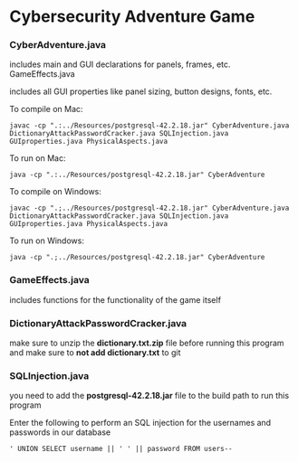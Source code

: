 # Cybersecurity Adventure Game  
  
### CyberAdventure.java  

includes main and GUI declarations for panels, frames, etc.  
GameEffects.java  
  
includes all GUI properties like panel sizing, button designs, fonts, etc. 

To compile on Mac:
```
javac -cp ".:../Resources/postgresql-42.2.18.jar" CyberAdventure.java DictionaryAttackPasswordCracker.java SQLInjection.java GUIproperties.java PhysicalAspects.java
```
To run on Mac:
```
java -cp ".:../Resources/postgresql-42.2.18.jar" CyberAdventure
```

To compile on Windows:
```
javac -cp ".;../Resources/postgresql-42.2.18.jar" CyberAdventure.java DictionaryAttackPasswordCracker.java SQLInjection.java GUIproperties.java PhysicalAspects.java
```
To run on Windows:
```
java -cp ".;../Resources/postgresql-42.2.18.jar" CyberAdventure
```
  
### GameEffects.java  
  
 includes functions for the functionality of the game itself
 
### DictionaryAttackPasswordCracker.java  
  
 make sure to unzip the **dictionary.txt.zip** file before running this program and make sure to **not add dictionary.txt** to git 
 
### SQLInjection.java  

 you need to add the **postgresql-42.2.18.jar** file to the build path to run this program 
 
 Enter the following to perform an SQL injection for the usernames and passwords in our database 
 ``` 
 ' UNION SELECT username || ' ' || password FROM users-- 
 ```